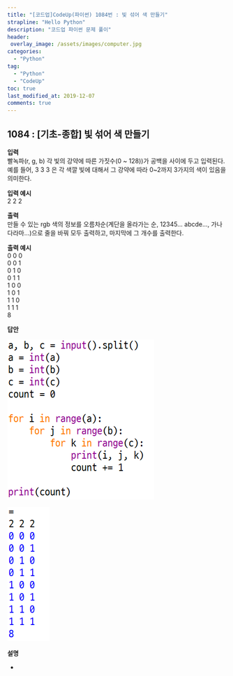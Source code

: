 ```yaml
---
title: "[코드업]CodeUp(파이썬) 1084번 : 빛 섞어 색 만들기"
strapline: "Hello Python"
description: "코드업 파이썬 문제 풀이"
header:
 overlay_image: /assets/images/computer.jpg
categories:
  - "Python"
tag:
  - "Python"
  - "CodeUp"
toc: true
last_modified_at: 2019-12-07
comments: true
---
```


## 1084 : [기초-종합] 빛 섞어 색 만들기


**입력**<br>
빨녹파(r, g, b) 각 빛의 강약에 따른 가짓수(0 ~ 128))가 공백을 사이에 두고 입력된다.<br>
예를 들어, 3 3 3 은 각 색깔 빛에 대해서 그 강약에 따라 0~2까지 3가지의 색이 있음을 의미한다.

**입력 예시**<br>
2 2 2

**출력**<br>
만들 수 있는 rgb 색의 정보를 오름차순(계단을 올라가는 순, 12345... abcde..., 가나다라마...)으로
줄을 바꿔 모두 출력하고, 마지막에 그 개수를 출력한다.

**출력 예시**<br>
0 0 0<br>
0 0 1<br>
0 1 0<br>
0 1 1<br>
1 0 0<br>
1 0 1<br>
1 1 0<br>
1 1 1<br>
8


**답안**<br>

![a1084](/assets/images/1084-1.jpg)<br>

![a1084](/assets/images/1084-2.jpg)


**설명**

-